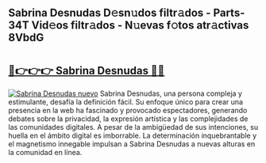 ## Sabrina Desnudas D𝚎sn𝚞dos filtr𝚊dos - Parts-34T Vid𝚎os filtr𝚊dos - N𝚞evas f𝚘tos atr𝚊ctivas 8VbdG

# <h2><a href="http://mb9h84.tromn.icu/?c=Sabrina+Desnudas">🔗👉👉👉 Sabrina Desnudas 🔗🔗</a></h2>

[![Sabrina Desnudas nuevo](https://i.imgur.com/pEAQMta.gif)](http://mb9h84.tromn.icu/?c=Sabrina+Desnudas)
Sabrina Desnudas, una persona compleja y estimulante, desafía la definición fácil. Su enfoque único para crear una presencia en la web ha fascinado y provocado espectadores, generando debates sobre la privacidad, la expresión artística y las complejidades de las comunidades digitales. A pesar de la ambigüedad de sus intenciones, su huella en el ámbito digital es imborrable. La determinación inquebrantable y el magnetismo innegable impulsan a Sabrina Desnudas a nuevas alturas en la comunidad en línea.
